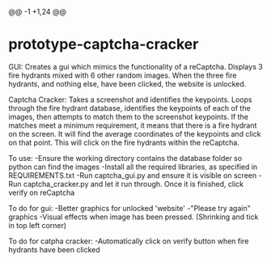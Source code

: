 @@ -1 +1,24 @@
# prototype-captcha-cracker

GUI:
Creates a gui which mimics the functionality of a reCaptcha. Displays 3 fire hydrants mixed with 6 other random images.
When the three fire hydrants, and nothing else, have been clicked, the website is unlocked. 

Captcha Cracker:
Takes a screenshot and identifies the keypoints. Loops through the fire hydrant database, identifies the keypoints of each of the images, then attempts to match them to the screenshot keypoints. If the matches meet a minimum requirement, it means that there is a fire hydrant on the screen. It will find the average coordinates of the keypoints and click on that point. This will click on the fire hydrants within the reCaptcha.

To use:
-Ensure the working directory contains the database folder so python can find the images
-Install all the required libraries, as specified in REQUIREMENTS.txt
-Run captcha_gui.py and ensure it is visible on screen
-Run captcha_cracker.py and let it run through. Once it is finished, click verify on reCaptcha 




To do for gui:
    -Better graphics for unlocked 'website'
    -"Please try again" graphics
    -Visual effects when image has been pressed. (Shrinking and tick in top left corner)

To do for catpha cracker:
    -Automatically click on verify button when fire hydrants have been clicked
